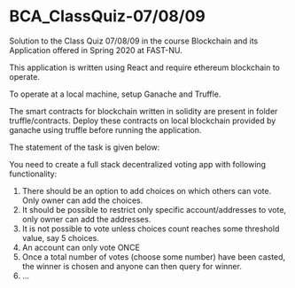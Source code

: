 # BCA_ClassQuiz-07/08/09
Solution to the Class Quiz 07/08/09 in the course Blockchain and its Application offered in Spring 2020 at FAST-NU.

This application is written using React and require ethereum blockchain to operate.

To operate at a local machine, setup Ganache and Truffle.

The smart contracts for blockchain written in solidity are present in folder truffle/contracts. Deploy these contracts on local blockchain provided by ganache using truffle before running the application.


The statement of the task is given below:

You need to create a full stack decentralized voting app with following functionality:

1. There should be an option to add choices on which others can vote. Only owner can add the choices.
2. It should be possible to restrict only specific account/addresses to vote, only owner can add the addresses.
3. It is not possible to vote unless choices count reaches some threshold value, say 5 choices.
4. An account can only vote ONCE
5. Once a total number of votes (choose some number) have been casted, the winner is chosen and anyone can then query for winner.
6. ...
